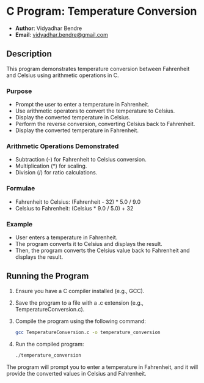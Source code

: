 # C Program: Temperature Conversion

- **Author**: Vidyadhar Bendre
- **Email**: vidyadhar.bendre@gmail.com

## Description

This program demonstrates temperature conversion between Fahrenheit and Celsius using arithmetic operations in C.

### Purpose

- Prompt the user to enter a temperature in Fahrenheit.
- Use arithmetic operators to convert the temperature to Celsius.
- Display the converted temperature in Celsius.
- Perform the reverse conversion, converting Celsius back to Fahrenheit.
- Display the converted temperature in Fahrenheit.

### Arithmetic Operations Demonstrated

- Subtraction (-) for Fahrenheit to Celsius conversion.
- Multiplication (*) for scaling.
- Division (/) for ratio calculations.

### Formulae

- Fahrenheit to Celsius: (Fahrenheit - 32) * 5.0 / 9.0
- Celsius to Fahrenheit: (Celsius * 9.0 / 5.0) + 32

### Example

- User enters a temperature in Fahrenheit.
- The program converts it to Celsius and displays the result.
- Then, the program converts the Celsius value back to Fahrenheit and displays the result.

## Running the Program

1. Ensure you have a C compiler installed (e.g., GCC).
2. Save the program to a file with a .c extension (e.g., TemperatureConversion.c).
3. Compile the program using the following command:

    ```bash
    gcc TemperatureConversion.c -o temperature_conversion
    ```

4. Run the compiled program:

    ```bash
    ./temperature_conversion
    ```

The program will prompt you to enter a temperature in Fahrenheit, and it will provide the converted values in Celsius and Fahrenheit.
